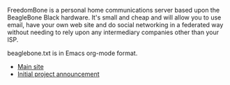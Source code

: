 FreedomBone is a personal home communications server based upon the BeagleBone Black hardware. It's small and cheap and will allow you to use email, have your own web site and do social networking in a federated way without needing to rely upon any intermediary companies other than your ISP.

beaglebone.txt is in Emacs org-mode format.

* [Main site](http://freedombone.uk.to)
* [Initial project announcement](http://computationalist.uk.to/?x=entry:entry140101-121418)
